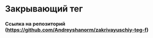 # Закрывающий тег
### Ссылка на репозиторий (https://github.com/Andreyshanorm/zakrivayuschiy-teg-f)

